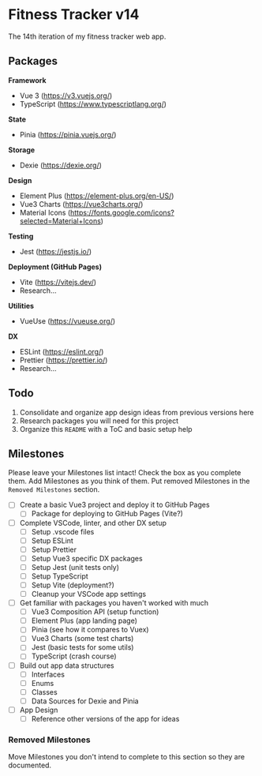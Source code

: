 # Fitness Tracker v14

The 14th iteration of my fitness tracker web app.

## Packages

**Framework**
- Vue 3 (https://v3.vuejs.org/)
- TypeScript (https://www.typescriptlang.org/)

**State**
- Pinia (https://pinia.vuejs.org/)

**Storage**
- Dexie (https://dexie.org/)

**Design**
- Element Plus (https://element-plus.org/en-US/)
- Vue3 Charts (https://vue3charts.org/)
- Material Icons (https://fonts.google.com/icons?selected=Material+Icons)

**Testing**
- Jest (https://jestjs.io/)

**Deployment (GitHub Pages)**
- Vite (https://vitejs.dev/)
- Research...

**Utilities**
- VueUse (https://vueuse.org/)

**DX**
- ESLint (https://eslint.org/)
- Prettier (https://prettier.io/)
- Research...

## Todo

1) Consolidate and organize app design ideas from previous versions here
2) Research packages you will need for this project
3) Organize this `README` with a ToC and basic setup help

## Milestones

Please leave your Milestones list intact! Check the box as you complete them. Add Milestones as you think of them. Put removed Milestones in the `Removed Milestones` section.

- [ ] Create a basic Vue3 project and deploy it to GitHub Pages 
  - [ ] Package for deploying to GitHub Pages (Vite?)
- [ ] Complete VSCode, linter, and other DX setup
  - [ ] Setup .vscode files
  - [ ] Setup ESLint
  - [ ] Setup Prettier
  - [ ] Setup Vue3 specific DX packages
  - [ ] Setup Jest (unit tests only)
  - [ ] Setup TypeScript
  - [ ] Setup Vite (deployment?)
  - [ ] Cleanup your VSCode app settings
- [ ] Get familiar with packages you haven't worked with much
  - [ ] Vue3 Composition API (setup function)
  - [ ] Element Plus (app landing page)
  - [ ] Pinia (see how it compares to Vuex)
  - [ ] Vue3 Charts (some test charts)
  - [ ] Jest (basic tests for some utils)
  - [ ] TypeScript (crash course)
- [ ] Build out app data structures
  - [ ] Interfaces
  - [ ] Enums
  - [ ] Classes
  - [ ] Data Sources for Dexie and Pinia
- [ ] App Design
  - [ ] Reference other versions of the app for ideas

### Removed Milestones

Move Milestones you don't intend to complete to this section so they are documented.
